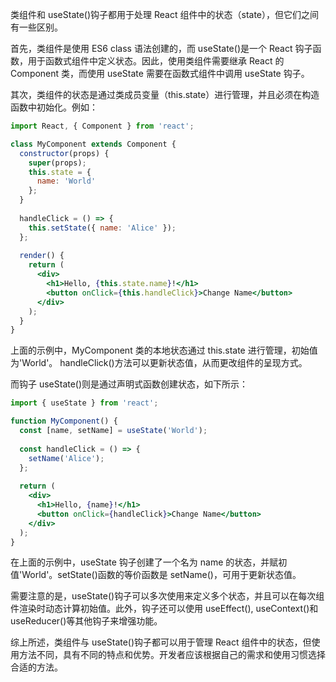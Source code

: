 类组件和 useState()钩子都用于处理 React 组件中的状态（state），但它们之间有一些区别。

首先，类组件是使用 ES6 class 语法创建的，而 useState()是一个 React 钩子函数，用于函数式组件中定义状态。因此，使用类组件需要继承 React 的 Component 类，而使用 useState 需要在函数式组件中调用 useState 钩子。

其次，类组件的状态是通过类成员变量（this.state）进行管理，并且必须在构造函数中初始化。例如：

```jsx
import React, { Component } from 'react';

class MyComponent extends Component {
  constructor(props) {
    super(props);
    this.state = {
      name: 'World'
    };
  }
  
  handleClick = () => {
    this.setState({ name: 'Alice' });
  };
  
  render() {
    return (
      <div>
        <h1>Hello, {this.state.name}!</h1>
        <button onClick={this.handleClick}>Change Name</button>
      </div>
    );
  }
}
```

上面的示例中，MyComponent 类的本地状态通过 this.state 进行管理，初始值为'World'。 handleClick()方法可以更新状态值，从而更改组件的呈现方式。

而钩子 useState()则是通过声明式函数创建状态，如下所示：

```jsx
import { useState } from 'react';

function MyComponent() {
  const [name, setName] = useState('World');
  
  const handleClick = () => {
    setName('Alice');
  };
  
  return (
    <div>
      <h1>Hello, {name}!</h1>
      <button onClick={handleClick}>Change Name</button>
    </div>
  );
}
```

在上面的示例中，useState 钩子创建了一个名为 name 的状态，并赋初值'World'。setState()函数的等价函数是 setName()，可用于更新状态值。

需要注意的是，useState()钩子可以多次使用来定义多个状态，并且可以在每次组件渲染时动态计算初始值。此外，钩子还可以使用 useEffect(), useContext()和 useReducer()等其他钩子来增强功能。

综上所述，类组件与 useState()钩子都可以用于管理 React 组件中的状态，但使用方法不同，具有不同的特点和优势。开发者应该根据自己的需求和使用习惯选择合适的方法。